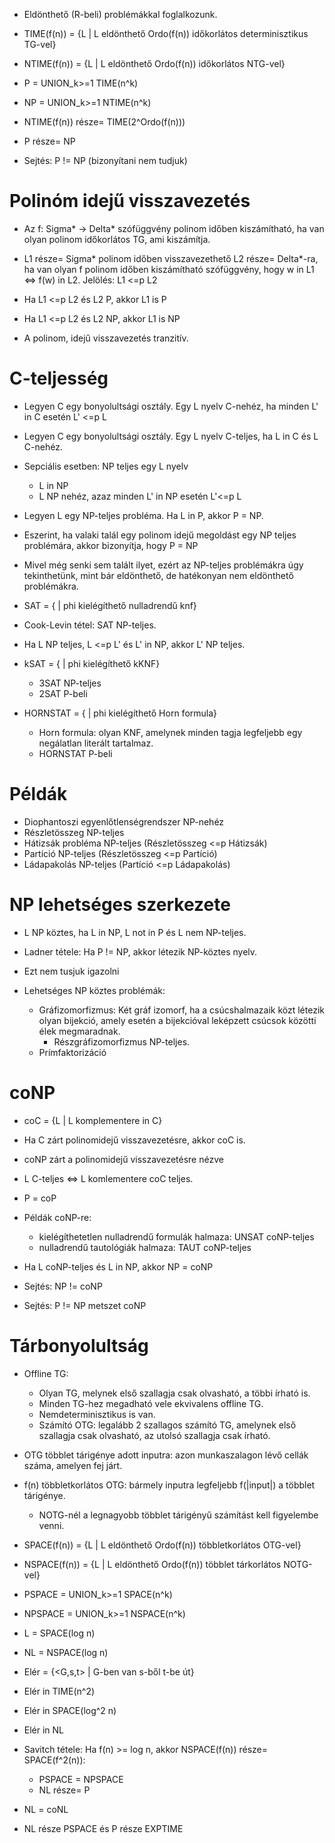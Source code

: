 - Eldönthető (R-beli) problémákkal foglalkozunk.

- TIME(f(n)) = {L | L eldönthető Ordo(f(n)) időkorlátos determinisztikus TG-vel}
- NTIME(f(n)) = {L | L eldönthető Ordo(f(n)) időkorlátos NTG-vel}
- P = UNION_k>=1 TIME(n^k)
- NP = UNION_k>=1 NTIME(n^k)

- NTIME(f(n)) része= TIME(2^Ordo(f(n)))

- P része= NP

- Sejtés: P != NP (bizonyítani nem tudjuk)

# Polinóm idejű visszavezetés

- Az f: Sigma* -> Delta* szófüggvény polinom időben kiszámítható, ha van olyan polinom időkorlátos TG, ami kiszámítja.


- L1 része= Sigma* polinom időben visszavezethető L2 része= Delta*-ra, ha van olyan f polinom időben kiszámítható szófüggvény, hogy
w in L1 <=> f(w) in L2. Jelölés: L1 <=p L2

- Ha L1 <=p L2 és L2 P, akkor L1 is P
- Ha L1 <=p L2 és L2 NP, akkor L1 is NP

- A polinom, idejű visszavezetés tranzitív.

# C-teljesség

- Legyen C egy bonyolultsági osztály. Egy L nyelv C-nehéz, ha minden L' in C esetén L' <=p L

- Legyen C egy bonyolultsági osztály. Egy L nyelv C-teljes, ha L in C és L C-nehéz.

- Sepciális esetben: NP teljes egy L nyelv
  - L in NP
  - L NP nehéz, azaz minden L' in NP esetén L'<=p L

- Legyen L egy NP-teljes probléma. Ha L in P, akkor P = NP.
- Eszerint, ha valaki talál egy polinom idejű megoldást egy NP teljes problémára, akkor bizonyítja, hogy P = NP
- Mivel még senki sem talált ilyet, ezért az NP-teljes problémákra úgy tekinthetünk, mint bár eldönthető, de hatékonyan nem eldönthető problémákra.


- SAT = {<phi> | phi kielégíthető nulladrendű knf}
- Cook-Levin tétel: SAT NP-teljes.

- Ha L NP teljes, L <=p L' és L' in NP, akkor L' NP teljes.

- kSAT = {<phi> | phi kielégíthető kKNF}
  - 3SAT NP-teljes
  - 2SAT P-beli

- HORNSTAT = {<phi> | phi kielégíthető Horn formula}
  - Horn formula: olyan KNF, amelynek minden tagja legfeljebb egy negálatlan literált tartalmaz.
  - HORNSTAT P-beli

# Példák
- Diophantoszi egyenlőtlenségrendszer NP-nehéz
- Részletösszeg NP-teljes
- Hátizsák probléma NP-teljes (Részletösszeg <=p Hátizsák)
- Partíció NP-teljes (Részletösszeg <=p Partíció)
- Ládapakolás NP-teljes (Partíció <=p Ládapakolás)

# NP lehetséges szerkezete

- L NP köztes, ha L in NP, L not in P és L nem NP-teljes.
- Ladner tétele: Ha P != NP, akkor létezik NP-köztes nyelv.
- Ezt nem tusjuk igazolni

- Lehetséges NP köztes problémák:
  - Gráfizomorfizmus: Két gráf izomorf, ha a csúcshalmazaik közt létezik olyan bijekció, amely esetén a bijekcióval leképzett csúcsok közötti élek megmaradnak.
    - Részgráfizomorfizmus NP-teljes.
  - Prímfaktorizáció


# coNP

- coC = {L | L komplementere in C}
- Ha C zárt polinomidejű visszavezetésre, akkor coC is.

- coNP zárt a polinomidejű visszavezetésre nézve

- L C-teljes <=> L komlementere coC teljes.

- P = coP

- Példák coNP-re:
  - kielégíthetetlen nulladrendű formulák halmaza: UNSAT coNP-teljes
  - nulladrendű tautológiák halmaza: TAUT coNP-teljes

- Ha L coNP-teljes és L in NP, akkor NP = coNP
- Sejtés: NP != coNP
- Sejtés: P != NP metszet coNP

# Tárbonyolultság

- Offline TG:
  - Olyan TG, melynek első szallagja csak olvasható, a többi írható is.
  - Minden TG-hez megadható vele ekvivalens offline TG.
  - Nemdeterminisztikus is van.
  - Számító OTG: legalább 2 szallagos számító TG, amelynek első szallagja csak olvasható, az utolsó szallagja csak írható.

- OTG többlet tárigénye adott inputra: azon munkaszalagon lévő cellák száma, amelyen fej járt.
- f(n) többletkorlátos OTG: bármely inputra legfeljebb f(|input|) a többlet tárigénye.
  - NOTG-nél a legnagyobb többlet tárigényű számítást kell figyelembe venni.

- SPACE(f(n)) = {L | L eldönthető Ordo(f(n)) többletkorlátos OTG-vel}
- NSPACE(f(n)) = {L | L eldönthető Ordo(f(n)) többlet tárkorlátos NOTG-vel}
- PSPACE = UNION_k>=1 SPACE(n^k)
- NPSPACE = UNION_k>=1 NSPACE(n^k)
- L = SPACE(log n)
- NL = NSPACE(log n)

- Elér = {<G,s,t> | G-ben van s-ből t-be út}
- Elér in TIME(n^2)
- Elér in SPACE(log^2 n)
- Elér in NL

- Savitch tétele: Ha f(n) >= log n, akkor NSPACE(f(n)) része= SPACE(f^2(n)):
  - PSPACE = NPSPACE
  - NL része= P

- NL = coNL
- NL része PSPACE és P része EXPTIME
